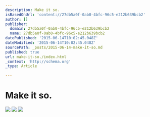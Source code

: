 ```yaml
---
description: Make it so.
isBasedOnUrl: 'content://27db5a0f-0ab0-4bfc-96c5-e212b639bcb2'
author: []
publisher:
  domain: 27db5a0f-0ab0-4bfc-96c5-e212b639bcb2
  name: 27db5a0f-0ab0-4bfc-96c5-e212b639bcb2
datePublished: '2015-06-14T10:02:45.048Z'
dateModified: '2015-06-14T10:02:45.048Z'
sourcePath: _posts/2015-06-14-make-it-so.md
published: true
url: make-it-so./index.html
_context: 'http://schema.org'
_type: Article

---
```

# Make it so.
![](https://the-grid-user-content.s3-us-west-2.amazonaws.com/c722c4bf-a3b2-43e9-80a7-84dea3406f42.jpg)
![](https://the-grid-user-content.s3-us-west-2.amazonaws.com/97762847-13de-498e-97a0-8cec41279f3c.jpg)
![](https://the-grid-user-content.s3-us-west-2.amazonaws.com/b8d0483a-82da-4bdf-a687-a110abaddd66.jpg)